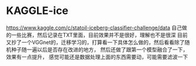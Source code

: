 # KAGGLE-ice
https://www.kaggle.com/c/statoil-iceberg-classifier-challenge/data
  自己做的一些比赛，然后记录在TXT里面，目前效果并不是很好，理解也不是很深
目前又抄了一个VGGnet的，迁移学习的，打算看一下具体怎么做的，然后看看除了随机种子随一遍以后是否存在改进的地方，
然后还做了跟第一个模型融合了一下，效果有一点提升，
感觉可能还是数据处理上面的东西需要动，可能需要滤波一下
